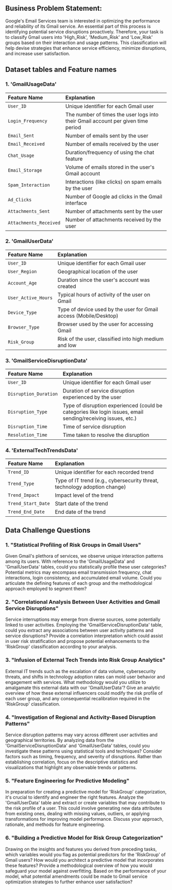 ## Business Problem Statement:

Google's Email Services team is interested in optimizing the performance and reliability of its Gmail service. An essential part of this process is identifying potential service disruptions proactively. Therefore, your task is to classify Gmail users into 'High_Risk', 'Medium_Risk' and 'Low_Risk' groups based on their interaction and usage patterns. This classification will help devise strategies that enhance service efficiency, minimize disruptions, and increase user satisfaction.

## Dataset tables and Feature names
### 1. **'GmailUsageData'**

|Feature Name|Explanation|
|:-------------|:-----------|
|`User_ID`|Unique identifier for each Gmail user|
|`Login_Frequency`|The number of times the user logs into their Gmail account per given time period|
|`Email_Sent`|Number of emails sent by the user|
|`Email_Received`|Number of emails received by the user|
|`Chat_Usage`|Duration/frequency of using the chat feature|
|`Email_Storage`|Volume of emails stored in the user's Gmail account|
|`Spam_Interaction`|Interactions (like clicks) on spam emails by the user|
|`Ad_Clicks`|Number of Google ad clicks in the Gmail interface|
|`Attachments_Sent`|Number of attachments sent by the user|
|`Attachments_Received`|Number of attachments received by the user|

### 2. **'GmailUserData'**

|Feature Name|Explanation|
|:-------------|:-----------|
|`User_ID`|Unique identifier for each Gmail user|
|`User_Region`|Geographical location of the user|
|`Account_Age`|Duration since the user's account was created|
|`User_Active_Hours`|Typical hours of activity of the user on Gmail|
|`Device_Type`|Type of device used by the user for Gmail access (Mobile/Desktop)|
|`Browser_Type`|Browser used by the user for accessing Gmail|
|`Risk_Group`| Risk of the user, classified into high medium and low|

### 3. **'GmailServiceDisruptionData'**

|Feature Name|Explanation|
|:-------------|:-----------|
|`User_ID`|Unique identifier for each Gmail user|
|`Disruption_Duration`|Duration of service disruption experienced by the user|
|`Disruption_Type`|Type of disruption experienced (could be categories like login issues, email sending/receiving issues, etc.)|
|`Disruption_Time`|Time of service disruption|
|`Resolution_Time`|Time taken to resolve the disruption|

### 4. **'ExternalTechTrendsData'**

|Feature Name|Explanation|
|:-------------|:-----------|
|`Trend_ID`|Unique identifier for each recorded trend|
|`Trend_Type`|Type of IT trend (e.g., cybersecurity threat, technology adoption change)|
|`Trend_Impact`|Impact level of the trend|
|`Trend_Start_Date`|Start date of the trend|
|`Trend_End_Date`|End date of the trend|

## Data Challenge Questions

### **1. "Statistical Profiling of Risk Groups in Gmail Users"**

Given Gmail's plethora of services, we observe unique interaction patterns among its users. With reference to the 'GmailUsageData' and 'GmailUserData' tables, could you statistically profile these user categories? Potential metrics may encompass email transmission frequency, chat interactions, login consistency, and accumulated email volume. Could you articulate the defining features of each group and the methodological approach employed to segment them?

### **2. "Correlational Analysis Between User Activities and Gmail Service Disruptions"**

Service interruptions may emerge from diverse sources, some potentially linked to user activities. Employing the 'GmailServiceDisruptionData' table, could you extract any associations between user activity patterns and service disruptions? Provide a correlation interpretation which could assist in user risk stratification and propose potential enhancements to the 'RiskGroup' classification according to your analysis.

### **3. "Infusion of External Tech Trends into Risk Group Analytics"**

External IT trends such as the escalation of data volume, cybersecurity threats, and shifts in technology adoption rates can mold user behavior and engagement with services. What methodology would you utilize to amalgamate this external data with our 'GmailUserData'? Give an analytic overview of how these external influencers could modify the risk profile of each user group, and any consequential recalibration required in the 'RiskGroup' classification.


### **4. "Investigation of Regional and Activity-Based Disruption Patterns"**
Service disruption patterns may vary across different user activities and geographical territories. By analyzing data from the 'GmailServiceDisruptionData' and 'GmailUserData' tables, could you investigate these patterns using statistical tools and techniques? Consider factors such as timing, frequency, and severity of disruptions. Rather than establishing correlation, focus on the descriptive statistics and visualizations that highlight any observable trends or patterns.

### **5. "Feature Engineering for Predictive Modeling"**
In preparation for creating a predictive model for 'RiskGroup' categorization, it's crucial to identify and engineer the right features. Analyze the 'GmailUserData' table and extract or create variables that may contribute to the risk profile of a user. This could involve generating new data attributes from existing ones, dealing with missing values, outliers, or applying transformations for improving model performance. Discuss your approach, rationale, and methods for feature engineering.

### **6. "Building a Predictive Model for Risk Group Categorization"**

Drawing on the insights and features you derived from preceding tasks, which variables would you flag as potential predictors for the 'RiskGroup' of Gmail users? How would you architect a predictive model that incorporates these features? Provide a methodological overview of how you would safeguard your model against overfitting. Based on the performance of your model, what potential amendments could be made to Gmail service optimization strategies to further enhance user satisfaction?